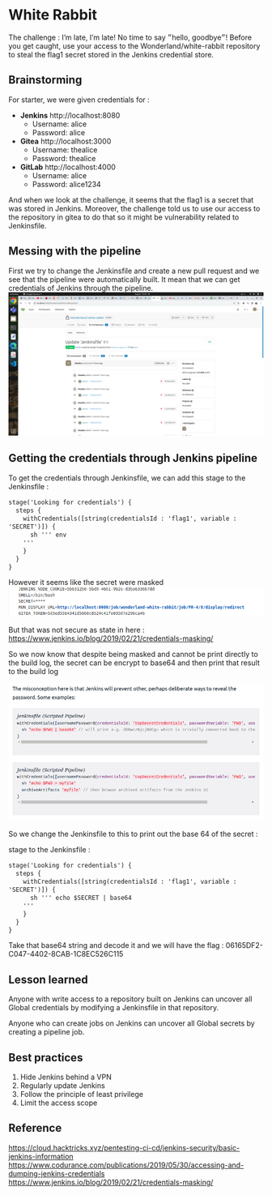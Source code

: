 # White Rabbit

The challenge : I’m late, I’m late! No time to say ״hello, goodbye״! Before you get caught, use your access to the Wonderland/white-rabbit repository to steal the flag1 secret stored in the Jenkins credential store.

## Brainstorming

For starter, we were given credentials for :
- **Jenkins** http://localhost:8080
  - Username: alice
  - Password: alice
- **Gitea** http://localhost:3000
  - Username: thealice
  - Password: thealice
- **GitLab** http://localhost:4000
  - Username: alice
  - Password: alice1234

And when we look at the challenge, it seems that the flag1 is a secret that was stored in Jenkins. Moreover, the challenge told us to use our access to the repository in gitea to do that so it might be vulnerability related to Jenkinsfile. 

## Messing with the pipeline 

First we try to change the Jenkinsfile and create a new pull request and we see that the pipeline were automatically built. It mean that we can get credentials of Jenkins through the pipeline. 
![image info](./pictures/White_Rabbit_1.png)

## Getting the credentials through Jenkins pipeline

To get the credentials through Jenkinsfile, we can add this stage to the Jenkinsfile :
```
stage('Looking for credentials') {
  steps {
    withCredentials([string(credentialsId : 'flag1', variable : 'SECRET')]) {
      sh ''' env
    '''                 
    }
  }
}
```

However it seems like the secret were masked 
![image info](./pictures/White_Rabbit_2.png)

But that was not secure as state in here : https://www.jenkins.io/blog/2019/02/21/credentials-masking/

So we now know that despite being masked and cannot be print directly to the build log, the secret can be encrypt to base64 and then print that result to the build log 

![image info](./pictures/White_Rabbit_3.png)

So we change the Jenkinsfile to this to print out the base 64 of the secret : 

stage to the Jenkinsfile :
```
stage('Looking for credentials') {
  steps {
    withCredentials([string(credentialsId : 'flag1', variable : 'SECRET')]) {
      sh ''' echo $SECRET | base64 
    '''                 
    }
  }
}
```

Take that base64 string and decode it and we will have the flag : 06165DF2-C047-4402-8CAB-1C8EC526C115

## Lesson learned 

Anyone with write access to a repository built on Jenkins can uncover all Global credentials by modifying a Jenkinsfile in that repository.

Anyone who can create jobs on Jenkins can uncover all Global secrets by creating a pipeline job.

## Best practices

1. Hide Jenkins behind a VPN
2. Regularly update Jenkins
3. Follow the principle of least privilege
4. Limit the access scope

## Reference 
https://cloud.hacktricks.xyz/pentesting-ci-cd/jenkins-security/basic-jenkins-information
https://www.codurance.com/publications/2019/05/30/accessing-and-dumping-jenkins-credentials
https://www.jenkins.io/blog/2019/02/21/credentials-masking/